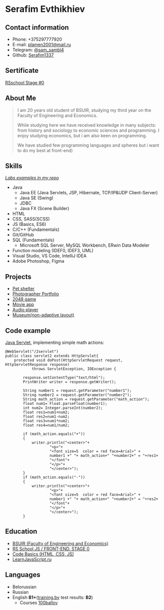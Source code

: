 # Serafim Evthikhiev

## Contact information

* Phone: +375297777920
* E-mail: plamen2001@mail.ru
* Telegram: [@sam_sambl4](https://t.me/sam_sambl4)
* Github: [Serafim1337](https://github.com/Serafim1337)

## Sertificate 
[RSschool Stage #0](https://app.rs.school/certificate/1swaimph)
 
## About Me

>I am 20 years old student of BSUIR, studying my third year on the Faculty of Engineering and Economics.
>
>While studying here we have received knowledge in many subjects: from history and sociology to economic sciences and programming. I enjoy studying economics, but i am also keen on programming.
>
>We have studied few programming languages and spheres but i want to do my best at front-end)

## Skills

[*Labs examples in my repo*](https://github.com/Serafim1337/repo/tree/labs)
* Java
    * Java EE (Java Servlets, JSP, Hibernate, TCP/IP&UDP Client-Server) 
    * Java SE (Swing)
    * JDBC 
    * Java FX (Scene Builder)
* HTML
* CSS, SASS(SCSS)
* JS (Basics, ES6)
* C/C++ (Fundamentals)
* Git/GitHub
* SQL (Fundamentals)
    * Microsoft SQL Server, MySQL Workbench, ERwin Data Modeler
*  Function modeling (IDEF0, IDEF3, UML)
* Visual Studio, VS Code, IntelliJ IDEA
* Adobe Photoshop, Figma

## Projects
* [Pet shelter](https://serafim1337.github.io/shelter/main.html)
* [Photographer Portfolio](https://serafim1337.github.io/portfolio3.0/)
* [2048 game](https://serafim1337.github.io/random-game/)
* [Movie app](https://serafim1337.github.io/movie-app/)
* [Audio player](https://serafim1337.github.io/audio-player/)
* [Museum(non-adaptive layout)]()

## Code example

[Java Servlet](https://github.com/Serafim1337/repo/tree/labs/JavaSE%20Servlet%20lab), implementing simple math actions:
```
@WebServlet("/2servlet")
public class servlet2 extends HttpServlet{
    protected void doPost(HttpServletRequest request, HttpServletResponse response)
            throws ServletException, IOException {

        response.setContentType("text/html");
        PrintWriter writer = response.getWriter();

        String number1 = request.getParameter("number1");
        String number2 = request.getParameter("number2");
        String math_action = request.getParameter("math_action");
        float num1= Float.parseFloat(number1);
        int num2= Integer.parseInt(number2);
        float res1=num1+num2;
        float res2=num1-num2;
        float res3=num1*num2;
        float res4=num1/num2;

        if (math_action.equals("+"))
        {
            writer.println("<center>"+
                    "<p>"+
                    "<font size=5  color = red face=Arial>" +
                    number1 +" "+ math_action+" "+number2+" = "+res1+
                    "</font"+
                    "</p>"+
                    "</center>");
        }
        if (math_action.equals("-"))
        {
            writer.println("<center>"+
                    "<p>"+
                    "<font size=5  color = red face=Arial>" +
                    number1 +" "+ math_action+" "+number2+" = "+res2+
                    "</font"+
                    "</p>"+
                    "</center>");
        }
```

## Education 

* [BSUIR (Faculty of Engineering and Economics)](https://www.bsuir.by/ru/ief)
* [RS School JS / FRONT-END. STAGE 0](https://rs.school/)
* [Code Basics (HTML, CSS, JS)](https://ru.code-basics.com/)
* [LearnJavaScript.ru](https://learn.javascript.ru/)

## Languages

 * Belorussian 
 * Russian
 * English **B1+**([training.by](https://training.by/#!/Home?lang=ru&City=37,38,39,40,41,42,50) test results: **B2**)
     * Courses [100ballov](https://www.100ballov.by/)
     

